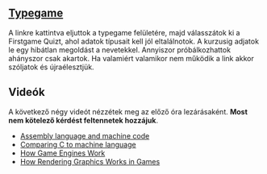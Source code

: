 ## [Typegame](http://rajk.uni-corvinus.hu:5047/)
A linkre kattintva eljuttok a typegame felületére, majd válasszátok ki a Firstgame Quizt, ahol adatok típusait kell jól eltalálnotok. A kurzusig adjatok le egy hibátlan megoldást a nevetekkel. Annyiszor próbálkozhattok ahányszor csak akartok. Ha valamiért valamikor nem működik a link akkor szóljatok és újraélesztjük. 

## Videók
A következő négy videót nézzétek meg az előző óra lezárásaként. **Most nem kötelező kérdést feltennetek hozzájuk**.
 - [Assembly language and machine code](https://www.youtube.com/watch?v=wA2oMRmbrfo)
 - [Comparing C to machine language](https://www.youtube.com/watch?v=yOyaJXpAYZQ)
 - [How Game Engines Work](https://www.youtube.com/watch?v=DKrdLKetBZE)
 - [How Rendering Graphics Works in Games](https://www.youtube.com/watch?v=cvcAjgMUPUA)
